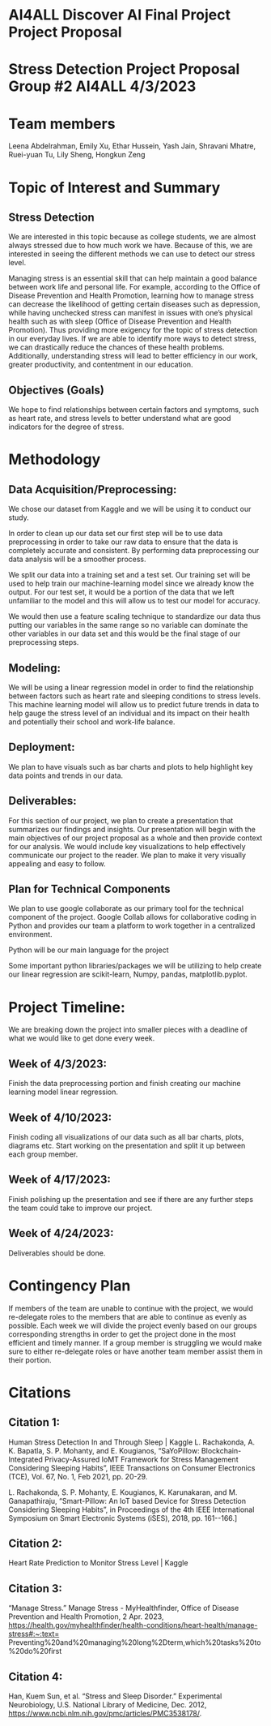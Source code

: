 # AI4ALL Discover AI Final Project Project Proposal

# Stress Detection Project Proposal Group #2 AI4ALL 4/3/2023


# Team members

Leena Abdelrahman, Emily Xu, Ethar Hussein, Yash Jain, Shravani Mhatre, Ruei-yuan Tu, Lily Sheng, Hongkun Zeng


# Topic of Interest and Summary

## Stress Detection

We are interested in this topic because as college students, we are almost always stressed due to how much work we have. Because of this, we are interested in seeing the different methods we can use to detect our stress level. 

Managing stress is an essential skill that can help maintain a good balance between work life and personal life. For example, according to the Office of Disease Prevention and Health Promotion, learning how to manage stress can decrease the likelihood of getting certain diseases such as depression, while having unchecked stress can manifest in issues with one’s physical health such as with sleep (Office of Disease Prevention and Health Promotion). Thus providing more exigency for the topic of stress detection in our everyday lives. If we are able to identify more ways to detect stress, we can drastically reduce the chances of these health problems. Additionally, understanding stress will lead to better efficiency in our work, greater productivity, and contentment in our education. 

## Objectives (Goals)

We hope to find relationships between certain factors and symptoms, such as heart rate, and stress levels to better understand what are good indicators for the degree of stress.  


# Methodology

## Data Acquisition/Preprocessing:

We chose our dataset from Kaggle and we will be using it to conduct our study.

In order to clean up our data set our first step will be to use data preprocessing in order to take our raw data to ensure that the data is completely accurate and consistent. By performing data preprocessing our data analysis will be a smoother process. 

We split our data into a training set and a test set. Our training set will be used to help train our machine-learning model since we already know the output. For our test set, it would be a portion of the data that we left unfamiliar to the model and this will allow us to test our model for accuracy.

We would then use a feature scaling technique to standardize our data thus putting our variables in the same range so no variable can dominate the other variables in our data set and this would be the final stage of our preprocessing steps. 


## Modeling:

We will be using a linear regression model in order to find the relationship between factors such as heart rate and sleeping conditions to stress levels. This machine learning model will allow us to predict future trends in data to help gauge the stress level of an individual and its impact on their health and potentially their school and work-life balance.


## Deployment: 

We plan to have visuals such as bar charts and plots to help highlight key data points and trends in our data. 


## Deliverables:

For this section of our project, we plan to create a presentation that summarizes our findings and insights. Our presentation will begin with the main objectives of our project proposal as a whole and then provide context for our analysis. We would include key visualizations to help effectively communicate our project to the reader. We plan to make it very visually appealing and easy to follow. 




## Plan for Technical Components

We plan to use google collaborate as our primary tool for the technical component of the   project. Google Collab allows for collaborative coding in Python and provides our team a platform to work together in a centralized environment.

Python will be our main language for the project

Some important python libraries/packages we will be utilizing to help create our linear regression are scikit-learn, Numpy, pandas, matplotlib.pyplot.


# Project Timeline: 

We are breaking down the project into smaller pieces with a deadline of what we would like to get done every week. 

## Week of 4/3/2023:

Finish the data preprocessing portion and finish creating our machine learning model linear regression. 

## Week of 4/10/2023:

Finish coding all visualizations of our data such as all bar charts, plots, diagrams etc. Start working on the presentation and split it up between each group member. 

## Week of 4/17/2023:

Finish polishing up the presentation and see if there are any further steps the team could take to improve our project. 

## Week of 4/24/2023:

Deliverables should be done.  

# Contingency Plan

If members of the team are unable to continue with the project, we would re-delegate roles to the members that are able to continue as evenly as possible. 
Each week we will divide the project evenly based on our groups corresponding strengths in order to get the project done in the most efficient and timely manner. If a group member is struggling we would make sure to either re-delegate roles or have another team member assist them in their portion. 

# Citations
 
## Citation 1: 

Human Stress Detection In and Through Sleep | Kaggle
L. Rachakonda, A. K. Bapatla, S. P. Mohanty, and E. Kougianos, “SaYoPillow: Blockchain-Integrated Privacy-Assured IoMT Framework for Stress Management Considering Sleeping Habits”, IEEE Transactions on Consumer Electronics (TCE), Vol. 67, No. 1, Feb 2021, pp. 20-29.

L. Rachakonda, S. P. Mohanty, E. Kougianos, K. Karunakaran, and M. Ganapathiraju, “Smart-Pillow: An IoT based Device for Stress Detection Considering Sleeping Habits”, in Proceedings of the 4th IEEE International Symposium on Smart Electronic Systems (iSES), 2018, pp. 161--166.]

## Citation 2: 

Heart Rate Prediction to Monitor Stress Level | Kaggle

## Citation 3: 

“Manage Stress.” Manage Stress - MyHealthfinder, Office of Disease Prevention and Health
Promotion, 2 Apr. 2023, 
https://health.gov/myhealthfinder/health-conditions/heart-health/manage-stress#:~:text=
Preventing%20and%20managing%20long%2Dterm,which%20tasks%20to%20do%20first 

## Citation 4: 

Han, Kuem Sun, et al. “Stress and Sleep Disorder.” Experimental Neurobiology, U.S. National
Library of Medicine, Dec. 2012, https://www.ncbi.nlm.nih.gov/pmc/articles/PMC3538178/. 


